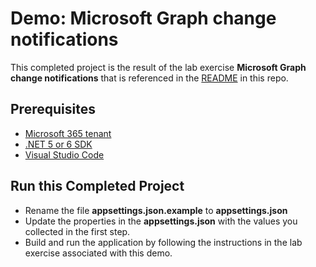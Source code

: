 # Demo: Microsoft Graph change notifications

This completed project is the result of the lab exercise **Microsoft Graph change notifications** that is referenced in the [README](../../README.md) in this repo.

## Prerequisites

- [Microsoft 365 tenant](https://developer.microsoft.com/office/dev-program?ocid=MSlearn)
- [.NET 5 or 6 SDK](https://dotnet.microsoft.com/download)
- [Visual Studio Code](https://code.visualstudio.com/)

## Run this Completed Project

- Rename the file **appsettings.json.example** to **appsettings.json**
- Update the properties in the **appsettings.json** with the values you collected in the first step.
- Build and run the application by following the instructions in the lab exercise associated with this demo.
